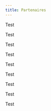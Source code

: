 ```yaml
---
title: Partenaires
---
```


<div class="randomize_plz">

<div class="bloc bloc1">
    <p>Test</p>
</div>

<div class="bloc bloc2h">
    <p>Test</p>
</div>

<div class="bloc bloc2h">
    <p>Test</p>
</div>

<div class="bloc bloc2v2h">
    <p>Test</p>
</div>

<div class="bloc bloc2v">
    <p>Test</p>
</div>

<div class="bloc bloc2v">
    <p>Test</p>
</div>

<div class="bloc bloc2h">
    <p>Test</p>
</div>

<div class="bloc bloc1">
    <p>Test</p>
</div>

<div class="bloc bloc1">
    <p>Test</p>
</div>

</div>

